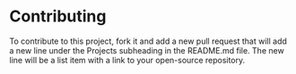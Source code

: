 # Contributing
To contribute to this project, fork it and add a new pull request that will add a new line under the Projects subheading in the README.md file. The new line will be a list item with a link to your open-source repository.